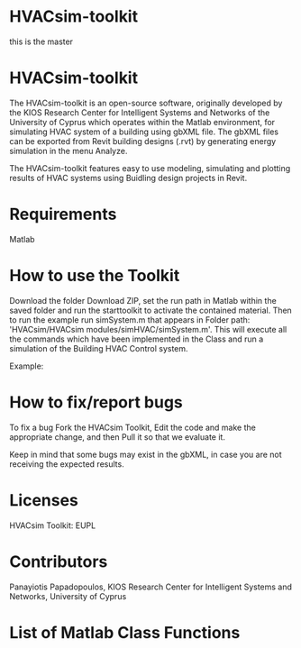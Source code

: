 # HVACsim-toolkit
this is the master

# HVACsim-toolkit

The HVACsim-toolkit is an open-source software, originally developed by the KIOS Research Center for Intelligent Systems and Networks of the University of Cyprus which operates within the Matlab environment, for simulating HVAC system of a building using gbXML file. The gbXML files can be exported from Revit building designs (.rvt) by generating energy simulation in the menu Analyze.

The HVACsim-toolkit features easy to use modeling, simulating and plotting results of HVAC systems using Buidling design projects in Revit.


# Requirements

Matlab


# How to use the Toolkit

Download the folder Download ZIP, set the run path in Matlab within the saved folder and run the starttoolkit to activate the contained material. Then to run the example run simSystem.m that appears in Folder path: 'HVACsim/HVACsim modules/simHVAC/simSystem.m'. This will execute all the commands which have been implemented in the Class and run a simulation of the Building HVAC Control system.

Example:



# How to fix/report bugs

To fix a bug Fork the HVACsim Toolkit, Edit the code and make the appropriate change, and then Pull it so that we evaluate it.

Keep in mind that some bugs may exist in the gbXML, in case you are not receiving the expected results.

# Licenses

HVACsim Toolkit: EUPL

# Contributors

Panayiotis Papadopoulos, KIOS Research Center for Intelligent Systems and Networks, University of Cyprus


# List of Matlab Class Functions
